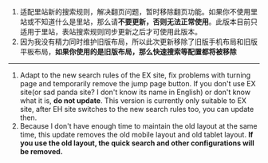 1. 适配里站新的搜索规则，解决翻页问题，暂时移除翻页功能。如果你不使用里站或不知道什么是里站，那么请**不要更新，否则无法正常使用**。此版本目前只适用于里站，表站搜索规则同步更新之后才可使用此版本。
2. 因为我没有精力同时维护旧版布局，所以此次更新移除了旧版手机布局和旧版平板布局，**如果你使用的是旧版布局，那么快速搜索等配置都将被移除**

------------------------------------------------------------------------------------------

1. Adapt to the new search rules of the EX site, fix problems with turning page and temporarily remove the jump page button. 
If you don't use EX site(or sad panda site? I don't know its name in English) or don't know what it is, **do not update**. 
This version is currently only suitable to EX site, after EH site switches to the new search rules too, you can update then.
2. Because I don't have enough time to maintain the old layout at the same time, this update removes the old mobile layout and old tablet layout.
**If you use the old layout, the quick search and other configurations will be removed.**